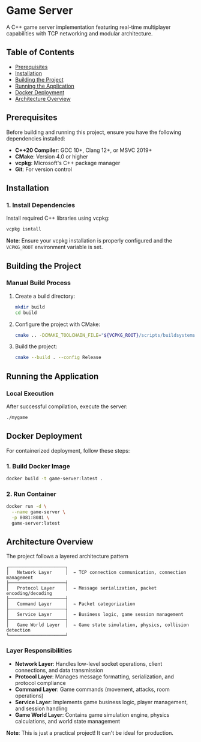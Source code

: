 # Game Server

A C++ game server implementation featuring real-time multiplayer capabilities with TCP networking and modular architecture.

## Table of Contents

- [Prerequisites](#prerequisites)
- [Installation](#installation)
- [Building the Project](#building-the-project)
- [Running the Application](#running-the-application)
- [Docker Deployment](#docker-deployment)
- [Architecture Overview](#architecture-overview)

## Prerequisites

Before building and running this project, ensure you have the following dependencies installed:

- **C++20 Compiler**: GCC 10+, Clang 12+, or MSVC 2019+
- **CMake**: Version 4.0 or higher
- **vcpkg**: Microsoft's C++ package manager
- **Git**: For version control

## Installation

### 1. Install Dependencies

Install required C++ libraries using vcpkg:

```bash
vcpkg isntall
```

**Note**: Ensure your vcpkg installation is properly configured and the `VCPKG_ROOT` environment variable is set.

## Building the Project

### Manual Build Process

1. Create a build directory:
   ```bash
   mkdir build
   cd build
   ```

2. Configure the project with CMake:
   ```bash
   cmake .. -DCMAKE_TOOLCHAIN_FILE="${VCPKG_ROOT}/scripts/buildsystems/vcpkg.cmake"
   ```

3. Build the project:
   ```bash
   cmake --build . --config Release
   ```

## Running the Application

### Local Execution

After successful compilation, execute the server:

```bash
./mygame
```

## Docker Deployment

For containerized deployment, follow these steps:

### 1. Build Docker Image

```bash
docker build -t game-server:latest .
```

### 2. Run Container

```bash
docker run -d \
  --name game-server \
  -p 8081:8081 \
  game-server:latest
```

## Architecture Overview

The project follows a layered architecture pattern

```
┌─────────────────────┐
│   Network Layer     │  ← TCP connection communication, connection management
├─────────────────────┤
│   Protocol Layer    │  ← Message serialization, packet encoding/decoding
├─────────────────────┤
│   Command Layer     │  ← Packet categorization
├─────────────────────┤
│   Service Layer     │  ← Business logic, game session management
├─────────────────────┤
│   Game World Layer  │  ← Game state simulation, physics, collision detection
└─────────────────────┘
```

### Layer Responsibilities

- **Network Layer**: Handles low-level socket operations, client connections, and data transmission
- **Protocol Layer**: Manages message formatting, serialization, and protocol compliance
- **Command Layer**: Game commands (movement, attacks, room operations)
- **Service Layer**: Implements game business logic, player management, and session handling
- **Game World Layer**: Contains game simulation engine, physics calculations, and world state management


**Note**: This is just a practical project! It can't be ideal for production.